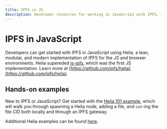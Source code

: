 ```yaml
---
title: IPFS in JS
description: Developer resources for working in JavaScript with IPFS, the InterPlanetary File System.
---
```


# IPFS in JavaScript

Developers can get started with IPFS in JavaScript using Helia, a lean, modular, and modern implementation of IPFS for the JS and browser environments. Helia supereded [js-ipfs](https://github.com/ipfs/js-ipfs), which was the first JS implementation. Learn more at [https://github.com/ipfs/helia](https://github.com/ipfs/helia).

## Hands-on examples

New to IPFS or JavaScript? Get started with the [Helia 101 example](https://github.com/ipfs-examples/helia-examples/tree/main/examples/helia-101), which will walk you through spawning a Helia node, adding a file, and `cat`-ing the file CID both locally and through an IPFS gateway.

Additional Helia examples can be found [here](https://github.com/ipfs-examples/helia-examples/tree/main).